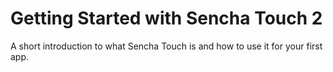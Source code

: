 # Getting Started with Sencha Touch 2 #

A short introduction to what Sencha Touch is and how to use it for your first app.
